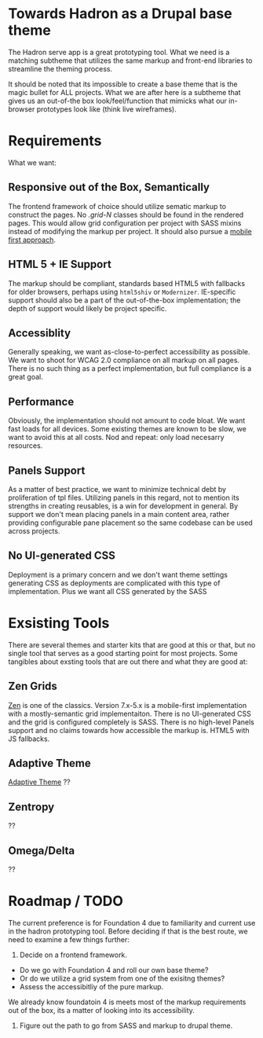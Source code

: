 Towards Hadron as a Drupal base theme
=====================================

The Hadron serve app is a great prototyping tool. What we need is a matching subtheme that utilizes the same markup and front-end libraries to streamline the theming process.

It should be noted that its impossible to create a base theme that is the magic bullet for ALL projects. What we are after here is a subtheme that gives us an out-of-the box look/feel/function that mimicks what our in-browser prototypes  look like (think live wireframes).

# Requirements

What we want:

## Responsive out of the Box, Semantically
The frontend framework of choice should utilize sematic markup to construct the pages. No _.grid-N_ classes should be found in the rendered pages. This would allow grid configuration per project with SASS mixins instead of modifying the markup per project. It should also pursue a [mobile first approach](http://en.wikipedia.org/wiki/Responsive_web_design#Mobile_first.2C_unobtrusive_JavaScript.2C_and_progressive_enhancement).

## HTML 5 + IE Support
The markup should be compliant, standards based HTML5 with fallbacks for older browsers, perhaps using `html5shiv` or `Modernizer`. IE-specific support should also be a part of the out-of-the-box implementation; the depth of support would likely be project specific.

## Accessiblity
Generally speaking, we want as-close-to-perfect accessibility as possible. We want to shoot for WCAG 2.0 compliance on all markup on all pages. There is no such thing as a perfect implementation, but full compliance is a great goal.

## Performance
Obviously, the implementation should not amount to code bloat. We want fast loads for all devices. Some existing themes are known to be slow, we want to avoid this at all costs. Nod and repeat: only load necesarry resources.

## Panels Support
As a matter of best practice, we want to minimize technical debt by proliferation of tpl files. Utilizing panels in this regard, not to mention its strengths in creating reusables, is a win for development in general. By support we don't mean placing panels in a main content area, rather providing configurable pane placement so the same codebase can be used across projects.

## No UI-generated CSS
Deployment is a primary concern and we don't want theme settings generating CSS as deployments are complicated with this type of implementation. Plus we want all CSS generated by the SASS

# Exsisting Tools
There are several themes and starter kits that are good at this or that, but no single tool that serves as a good starting point for most projects. Some tangibles about exsting tools that are out there and what they are good at:

## Zen Grids
[Zen](https://drupal.org/project/zen) is one of the classics. Version 7.x-5.x is a mobile-first implementation with a mostly-semantic grid implementaiton. There is no UI-generated CSS and the grid is configured completely is SASS. There is no high-level Panels support and no claims towards how accessible the markup is. HTML5 with JS fallbacks.

## Adaptive Theme
[Adaptive Theme](https://drupal.org/project/adaptivetheme)
??

## Zentropy
??

## Omega/Delta
??

# Roadmap / TODO

The current preference is for Foundation 4 due to familiarity and current use in the hadron prototyping tool. Before deciding if that is the best route, we need to examine a few things further:

1. Decide on a frontend framework.
* Do we go with Foundation 4 and roll our own base theme?
* Or do we utilize a grid system from one of the exisitng themes?
* Assess the accessibitliy of the pure markup.

We already know foundatoin 4 is meets most of the markup requirements out of the box, its a matter of looking into its accessibility.

1. Figure out the path to go from SASS and markup to drupal theme.

